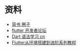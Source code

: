 # 资料
* [简书 圈子](https://www.jianshu.com/c/ebc9d2e84214)
* [flutter 开发者论坛](http://flutter-dev.cn/)
* [Dart 语法学习 cn](http://dart.goodev.org/guides/language/language-tour)
* [Flutter从环境搭建到进阶系列教程](http://flutter-dev.cn/topic/12/flutter%E4%BB%8E%E7%8E%AF%E5%A2%83%E6%90%AD%E5%BB%BA%E5%88%B0%E8%BF%9B%E9%98%B6%E7%B3%BB%E5%88%97%E6%95%99%E7%A8%8B)
